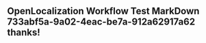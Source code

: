 <properties
ms.topic="hero-topic"
ms.test1="hero-topic"
ms.test2="test"/>

## OpenLocalization Workflow Test MarkDown 733abf5a-9a02-4eac-be7a-912a62917a62 thanks!
<!--HONumber=Mar16_HO2-->
